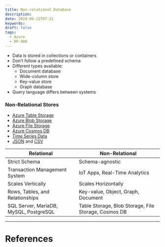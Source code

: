 ```yaml
---
title: Non-relational Database
description: 
date: 2024-06-22T07:21
keywords: 
draft: false
tags:
  - Azure
  - DP-900
---
```

- Data is stored in collections or containers
- Don’t follow a predefined schema
- Different types available:
	- Document database
	- Wide-column store
	- Key-value store
	- Graph database
- Query language differs between systems

### Non-Relational Stores
- [Azure Table Storage](/notes/computer/database/non-relational-database/azure-table-storage)
- [Azure Blob Storage](/notes/computer/database/non-relational-database/azure-blob-storage)
- [Azure File Storage](/notes/computer/database/non-relational-database/azure-file-storage)
- [Azure Cosmos DB](/notes/computer/database/non-relational-database/azure-cosmos-db)
- [Time Series Data](/notes/computer/database/non-relational-database/time-series-data)
- [JSON](/notes/computer/database/non-relational-database/json) and [CSV](/notes/computer/database/non-relational-database/csv)

| Relational                             | Non-Relational                                       |
| -------------------------------------- | ---------------------------------------------------- |
| Strict Schema                          | Schema-agnostic                                      |
| Transaction Management System          | IoT Apps, Real-Time Analytics                        |
| Scales Vertically                      | Scales Horizontally                                  |
| Rows, Tables, and Relationships        | Key-value, Object, Graph, Document                   |
| SQL Server, MariaDB, MySQL, PostgreSQL | Table Storage, Blob Storage, File Storage, Cosmos DB |

---
# References
